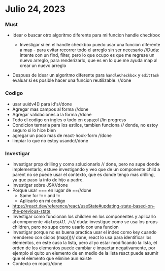 # Julio 24, 2023

### Must
- Idear o buscar otro algoritmo diferente para mi funcion handle checkbox
  - Investigar si en el handle checkbox puedo usar una funcion diferente a map - para evitar recorrer todo el arreglo sin ser necesario
  //Duda: intente con un find, filter, pero lo que ocupo es que me regrese un nuevo arreglo, para renderizarlo, que es en lo que me ayuda map al crear un nuevo arreglo

- Despues de idear un algoritmo diferente para `handleCheckbox` y `editTask` evaluar si es posible hacer una funcion reutilizable. //done

### Codigo
- usar uuidv4() para id's//done
- Agregar mas campos al forma //done
- Agregar validaciones a la forma //done
- Todo el codigo en ingles o todo en espa;ol //in progress
- Condicion ternaria para los estilos, tambien funciona // donde, no estoy seguro si lo hice bien
- agregar un poco mas de react-hook-form //done
- limpiar lo que no estoy usando//done

### Investigar
- Investigar prop drilling y como solucionarlo // done, pero no supe donde implementarlo, estuve investigando y veo que de un componente child a parent no se puede usar el contexto, que es donde tengo mas drilling, ya que paso la info de hijo a padre. 
- Investigar sobre JSX//done
- Porque usar === en lugar de ==//done
  - Same for !== and !=
  - Aplicarlo en mi codigo
- https://react.dev/reference/react/useState#updating-state-based-on-the-previous-state
- Investigar como funcionan los children en los componentes y aplicarlo al componente `<DeleteAll />`// duda: investigue como se usa los props children, pero no supe como usarlo con una funcion
- Investigar porque no es buena practica usar el index como key cuando reendereo con ciclos (map())// done, react lo usa para identificar los elementos, en este caso la lista, pero al yo estar modificando la lista, el orden de los elementos puede cambiar e impactar negativamente, por ejemplo si quito un elemento de en medio de la lista react puede asumir que el elemento que elimine aun existe
- Contexto en react//done